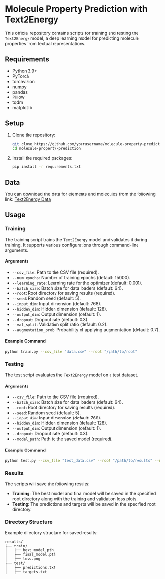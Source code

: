 
# Molecule Property Prediction with Text2Energy

This official repository contains scripts for training and testing the `Text2Energy` model, a deep learning model for predicting molecule properties from textual representations.

## Requirements

- Python 3.9+
- PyTorch
- torchvision
- numpy
- pandas
- Pillow
- tqdm
- matplotlib

## Setup

1. Clone the repository:

    ```bash
    git clone https://github.com/yourusername/molecule-property-prediction.git
    cd molecule-property-prediction
    ```

2. Install the required packages:

    ```bash
    pip install -r requirements.txt
    ```
## Data

You can download the data for elements and molecules from the following link: [Text2Energy Data](https://tamucs-my.sharepoint.com/:f:/r/personal/hasan_kurban_tamu_edu/Documents/KIL-OneDrive/Can%20Polat/Text2Energy?csf=1&web=1&e=qptPDI)

## Usage

### Training

The training script trains the `Text2Energy` model and validates it during training. It supports various configurations through command-line arguments.

#### Arguments

- `--csv_file`: Path to the CSV file (required).
- `--num_epochs`: Number of training epochs (default: 15000).
- `--learning_rate`: Learning rate for the optimizer (default: 0.001).
- `--batch_size`: Batch size for data loaders (default: 64).
- `--root`: Root directory for saving results (required).
- `--seed`: Random seed (default: 5).
- `--input_dim`: Input dimension (default: 768).
- `--hidden_dim`: Hidden dimension (default: 128).
- `--output_dim`: Output dimension (default: 1).
- `--dropout`: Dropout rate (default: 0.3).
- `--val_split`: Validation split ratio (default: 0.2).
- `--augmentation_prob`: Probability of applying augmentation (default: 0.7).

#### Example Command

```bash
python train.py --csv_file "data.csv" --root "/path/to/root"
```

### Testing

The test script evaluates the `Text2Energy` model on a test dataset.

#### Arguments

- `--csv_file`: Path to the CSV file (required).
- `--batch_size`: Batch size for data loaders (default: 64).
- `--root`: Root directory for saving results (required).
- `--seed`: Random seed (default: 5).
- `--input_dim`: Input dimension (default: 768).
- `--hidden_dim`: Hidden dimension (default: 128).
- `--output_dim`: Output dimension (default: 1).
- `--dropout`: Dropout rate (default: 0.3).
- `--model_path`: Path to the saved model (required).

#### Example Command

```bash
python test.py --csv_file "test_data.csv" --root "/path/to/results" --model_path "/path/to/saved_model.pth"
```

### Results

The scripts will save the following results:
- **Training**: The best model and final model will be saved in the specified root directory along with the training and validation loss plots.
- **Testing**: The predictions and targets will be saved in the specified root directory.

### Directory Structure

Example directory structure for saved results:
```
results/
├── train/
│   ├── best_model.pth
│   ├── final_model.pth
│   ├── loss.png
├── test/
│   ├── predictions.txt
│   ├── targets.txt
```
